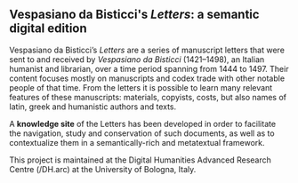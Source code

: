 ## Vespasiano da Bisticci's *Letters*: a semantic digital edition

Vespasiano da Bisticci’s *Letters* are a series of manuscript letters that were sent to and received by *Vespasiano da Bisticci* (1421–1498), an Italian humanist and librarian, over a time period spanning from 1444 to 1497. Their content focuses mostly on manuscripts and codex trade with other notable people of that time. From the letters it is possible to learn many relevant features of these manuscripts: materials, copyists, costs, but also names of latin, greek and humanistic authors and texts.

A **knowledge site** of the Letters has been developed in order to facilitate the navigation, study and conservation of such documents, as well as to contextualize them in a semantically-rich and metatextual framework.

This project is maintained at the Digital Humanities Advanced Research Centre (/DH.arc) at the University of Bologna, Italy.
